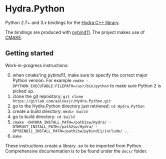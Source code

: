 Hydra.Python
============

Python 2.7+ and 3.x bindings for the [Hydra C++ library](https://github.com/MultithreadCorner/Hydra/).

The bindings are produced with [pybind11](http://pybind11.readthedocs.io/). The project makes use of [CMAKE](https://cmake.org/).


Getting started
---------------

Work-in-progress instructions:

0. when cmake'ing pybind11, make sure to specify the correct major Python version. For example `cmake -DPYTHON_EXECUTABLE:FILEPATH=/usr/bin/python` to make sure Python 2 is picked up.
1. clone the git repository: `git clone https://gitlab.com/aalvesjr/Hydra.Python.git`
2. go to the Hydra.Python directory just retrieved: `cd Hydra.Python`
3. create a build directory: `mkdir build`
4. go to build directory: `cd build`
5. `cmake -DHYDRA_INSTALL_PATH=/path2sw/Hydra/ -DTHRUST_INSTALL_PATH=/path2sw/Hydra/ -DPYBIND11_INSTALL_PATH=/path2sw/pybind11/include/ ..`
6. `make`

These instructions create a library .so to be imported from Python.
Comprehensive documentation is to be found under the `docs/` folder.
